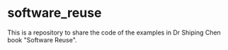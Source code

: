 # software_reuse
This is a repository to share the code of the examples in Dr Shiping Chen book "Software Reuse".
